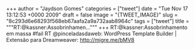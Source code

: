 
+++
author = "Jaydson Gomes"
categories = ["tweet"]
date = "Tue Nov 17 13:12:53 +0000 2009"
draft = false
image = "{TWEET_IMAGE}"
slug = "8c293d6e68293f568eb67aafa2a9a732aab8964c"
tags = ["tweet"]
title = """RT:@kassner:Assobrinhamen..."""
+++
RT:@kassner:Assobrinhamento em massa #fail RT @pinceladasdaweb: WordPress Template Builder | Extensão para Dreamweaver: http://migre.me/bMV8
